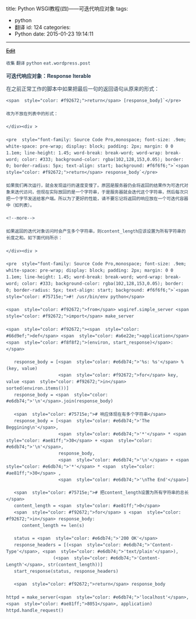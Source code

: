 title: Python WSGI教程(四)——可迭代响应对象
tags:
  - python
  - 翻译
id: 124
categories:
  - Python
date: 2015-01-23 19:14:11
---

<del style="position:relative;display:block">[Edit](http://maxiang.info/#/?provider=evernote_int&amp;guid=edd2110c-ffe2-4dd9-b46f-295400ed6406)</del><div  style="line-height: 1.5; color: #2c3f51; font-family: Helvetica Neue, Arial, Hiragino Sans GB, STHeiti, Microsoft YaHei, WenQuanYi Micro Hei, SimSun, Song, sans-serif;">
                        <div ></div>
                    <div >

`收集` `翻译` `python` `eat.wordpress.post` 

</div><div >

**可迭代响应对象：Response Iterable** 

在之前正常工作的脚本中如果把最后一句的返回语句从原来的形式：

</div><div >

    <span  style="color: #f92672;">return</span> [response_body]`</pre>

    改为不放在列表中的形式：

    </div><div >

    <pre  style="font-family: Source Code Pro,monospace; font-size: .9em; white-space: pre-wrap; display: block; padding: 2px; margin: 0 0 1.1em; line-height: 1.45; word-break: break-word; word-wrap: break-word; color: #333; background-color: rgba(102,128,153,0.05); border: 0; border-radius: 5px; text-align: start; background: #f6f6f6;">`<span  style="color: #f92672;">return</span> response_body`</pre>

    如果我们再次运行，就会发现运行的速度变慢了。原因是服务器仍会将返回的结果作为可迭代对象来迭代访问，但现在实际放回的是一个字符串，于是服务器就会迭代这个字符串，然后每次只把一个字节发送给客户端。所以为了更好的性能，请不要忘记将返回的响应放在一个可迭代容器中（如列表）。 

    <!--more--> 

    如果返回的迭代对象访问时会产生多个字符串，则content_length应该设置为所有字符串的长度之和。如下面代码所示：

    </div><div >

    <pre  style="font-family: Source Code Pro,monospace; font-size: .9em; white-space: pre-wrap; display: block; padding: 2px; margin: 0 0 1.1em; line-height: 1.45; word-break: break-word; word-wrap: break-word; color: #333; background-color: rgba(102,128,153,0.05); border: 0; border-radius: 5px; text-align: start; background: #f6f6f6;">`<span  style="color: #75715e;">#! /usr/bin/env python</span>

    <span  style="color: #f92672;">from</span> wsgiref.simple_server <span  style="color: #f92672;">import</span> make_server

    <span  style="color: #f92672;"><span  style="color: #66d9ef;">def</span> <span  style="color: #a6e22e;">application</span><span  style="color: #f8f8f2;">(environ, start_response)</span>:</span>

       response_body = [<span  style="color: #e6db74;">'%s: %s'</span> % (key, value)
                        <span  style="color: #f92672;">for</span> key, value <span  style="color: #f92672;">in</span> sorted(environ.items())]
       response_body = <span  style="color: #e6db74;">'\n'</span>.join(response_body)

       <span  style="color: #75715e;"># 响应体现在有多个字符串</span>
       response_body = [<span  style="color: #e6db74;">'The Beggining\n'</span>,
                        <span  style="color: #e6db74;">'*'</span> * <span  style="color: #ae81ff;">30</span> + <span  style="color: #e6db74;">'\n'</span>,
                        response_body,
                        <span  style="color: #e6db74;">'\n'</span> + <span  style="color: #e6db74;">'*'</span> * <span  style="color: #ae81ff;">30</span> ,
                        <span  style="color: #e6db74;">'\nThe End'</span>]

       <span  style="color: #75715e;"># 把content_length设置为所有字符串的总长</span>
       content_length = <span  style="color: #ae81ff;">0</span>
       <span  style="color: #f92672;">for</span> s <span  style="color: #f92672;">in</span> response_body:
          content_length += len(s)

       status = <span  style="color: #e6db74;">'200 OK'</span>
       response_headers = [(<span  style="color: #e6db74;">'Content-Type'</span>, <span  style="color: #e6db74;">'text/plain'</span>),
                      (<span  style="color: #e6db74;">'Content-Length'</span>, str(content_length))]
       start_response(status, response_headers)

       <span  style="color: #f92672;">return</span> response_body

    httpd = make_server(<span  style="color: #e6db74;">'localhost'</span>, <span  style="color: #ae81ff;">8051</span>, application)
    httpd.handle_request()
</div><div ></div></div><center style='display:none'>@%28%u6536%u96C6%29%5B%u7FFB%u8BD1%7Cpython%7Ceat.wordpress.post%5D%0A%23Python%20WSGI%u6559%u7A0B%28%u56DB%29%u2014%u2014%u53EF%u8FED%u4EE3%u54CD%u5E94%u5BF9%u8C61%0A**%u53EF%u8FED%u4EE3%u54CD%u5E94%u5BF9%u8C61%uFF1AResponse%20Iterable**%0A%u5728%u4E4B%u524D%u6B63%u5E38%u5DE5%u4F5C%u7684%u811A%u672C%u4E2D%u5982%u679C%u628A%u6700%u540E%u4E00%u53E5%u7684%u8FD4%u56DE%u8BED%u53E5%u4ECE%u539F%u6765%u7684%u5F62%u5F0F%uFF1A%0A%60%60%60python%0Areturn%20%5Bresponse_body%5D%0A%60%60%60%0A%u6539%u4E3A%u4E0D%u653E%u5728%u5217%u8868%u4E2D%u7684%u5F62%u5F0F%uFF1A%0A%60%60%60python%0Areturn%20response_body%0A%60%60%60%0A%u5982%u679C%u6211%u4EEC%u518D%u6B21%u8FD0%u884C%uFF0C%u5C31%u4F1A%u53D1%u73B0%u8FD0%u884C%u7684%u901F%u5EA6%u53D8%u6162%u4E86%u3002%u539F%u56E0%u662F%u670D%u52A1%u5668%u4ECD%u4F1A%u5C06%u8FD4%u56DE%u7684%u7ED3%u679C%u4F5C%u4E3A%u53EF%u8FED%u4EE3%u5BF9%u8C61%u6765%u8FED%u4EE3%u8BBF%u95EE%uFF0C%u4F46%u73B0%u5728%u5B9E%u9645%u653E%u56DE%u7684%u662F%u4E00%u4E2A%u5B57%u7B26%u4E32%uFF0C%u4E8E%u662F%u670D%u52A1%u5668%u5C31%u4F1A%u8FED%u4EE3%u8FD9%u4E2A%u5B57%u7B26%u4E32%uFF0C%u7136%u540E%u6BCF%u6B21%u53EA%u628A%u4E00%u4E2A%u5B57%u8282%u53D1%u9001%u7ED9%u5BA2%u6237%u7AEF%u3002%u6240%u4EE5%u4E3A%u4E86%u66F4%u597D%u7684%u6027%u80FD%uFF0C%u8BF7%u4E0D%u8981%u5FD8%u8BB0%u5C06%u8FD4%u56DE%u7684%u54CD%u5E94%u653E%u5728%u4E00%u4E2A%u53EF%u8FED%u4EE3%u5BB9%u5668%u4E2D%uFF08%u5982%u5217%u8868%uFF09%u3002%0A%3C%21--more--%3E%0A%u5982%u679C%u8FD4%u56DE%u7684%u8FED%u4EE3%u5BF9%u8C61%u8BBF%u95EE%u65F6%u4F1A%u4EA7%u751F%u591A%u4E2A%u5B57%u7B26%u4E32%uFF0C%u5219content_length%u5E94%u8BE5%u8BBE%u7F6E%u4E3A%u6240%u6709%u5B57%u7B26%u4E32%u7684%u957F%u5EA6%u4E4B%u548C%u3002%u5982%u4E0B%u9762%u4EE3%u7801%u6240%u793A%uFF1A%0A%0A%60%60%60python%0A%23%21%20/usr/bin/env%20python%0A%0Afrom%20wsgiref.simple_server%20import%20make_server%0A%0Adef%20application%28environ%2C%20start_response%29%3A%0A%0A%20%20%20response_body%20%3D%20%5B%27%25s%3A%20%25s%27%20%25%20%28key%2C%20value%29%0A%20%20%20%20%20%20%20%20%20%20%20%20%20%20%20%20%20%20%20%20for%20key%2C%20value%20in%20sorted%28environ.items%28%29%29%5D%0A%20%20%20response_body%20%3D%20%27%5Cn%27.join%28response_body%29%0A%0A%20%20%20%23%20%u54CD%u5E94%u4F53%u73B0%u5728%u6709%u591A%u4E2A%u5B57%u7B26%u4E32%0A%20%20%20response_body%20%3D%20%5B%27The%20Beggining%5Cn%27%2C%0A%20%20%20%20%20%20%20%20%20%20%20%20%20%20%20%20%20%20%20%20%27*%27%20*%2030%20+%20%27%5Cn%27%2C%0A%20%20%20%20%20%20%20%20%20%20%20%20%20%20%20%20%20%20%20%20response_body%2C%0A%20%20%20%20%20%20%20%20%20%20%20%20%20%20%20%20%20%20%20%20%27%5Cn%27%20+%20%27*%27%20*%2030%20%2C%0A%20%20%20%20%20%20%20%20%20%20%20%20%20%20%20%20%20%20%20%20%27%5CnThe%20End%27%5D%0A%0A%20%20%20%23%20%u628Acontent_length%u8BBE%u7F6E%u4E3A%u6240%u6709%u5B57%u7B26%u4E32%u7684%u603B%u957F%0A%20%20%20content_length%20%3D%200%0A%20%20%20for%20s%20in%20response_body%3A%0A%20%20%20%20%20%20content_length%20+%3D%20len%28s%29%0A%0A%20%20%20status%20%3D%20%27200%20OK%27%0A%20%20%20response_headers%20%3D%20%5B%28%27Content-Type%27%2C%20%27text/plain%27%29%2C%0A%20%20%20%20%20%20%20%20%20%20%20%20%20%20%20%20%20%20%28%27Content-Length%27%2C%20str%28content_length%29%29%5D%0A%20%20%20start_response%28status%2C%20response_headers%29%0A%0A%20%20%20return%20response_body%0A%0Ahttpd%20%3D%20make_server%28%27localhost%27%2C%208051%2C%20application%29%0Ahttpd.handle_request%28%29%0A%60%60%60</center>
